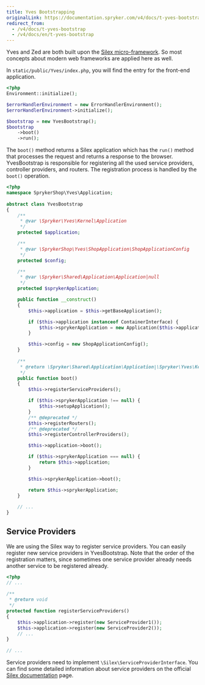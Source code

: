 ```yaml
---
title: Yves Bootstrapping
originalLink: https://documentation.spryker.com/v4/docs/t-yves-bootstrap
redirect_from:
  - /v4/docs/t-yves-bootstrap
  - /v4/docs/en/t-yves-bootstrap
---
```


<!--used to be: http://spryker.github.io/tutorials/yves/yves-bootstrapping/-->
Yves and Zed are both built upon the [Silex micro-framework](https://silex.symfony.com/doc/2.0/). So most concepts about modern web frameworks are applied here as well.

In `static/public/Yves/index.php`, you will find the entry for the front-end application.

```php
<?php
Environment::initialize();

$errorHandlerEnvironment = new ErrorHandlerEnvironment();
$errorHandlerEnvironment->initialize();

$bootstrap = new YvesBootstrap();
$bootstrap
    ->boot()
    ->run();
```

The `boot()` method returns a Silex application which has the `run()` method that processes the request and returns a response to the browser. YvesBootstrap is responsible for registering all the used service providers, controller providers, and routers. The registration process is handled by the `boot()` operation.

```php
<?php
namespace SprykerShop\Yves\Application;
 
abstract class YvesBootstrap
{
    /**
     * @var \Spryker\Yves\Kernel\Application
     */
    protected $application;

    /**
     * @var \SprykerShop\Yves\ShopApplication\ShopApplicationConfig
     */
    protected $config;

    /**
     * @var \Spryker\Shared\Application\Application|null
     */
    protected $sprykerApplication;

    public function __construct()
    {
        $this->application = $this->getBaseApplication();

        if ($this->application instanceof ContainerInterface) {
            $this->sprykerApplication = new Application($this->application);
        }

        $this->config = new ShopApplicationConfig();
    }
 
    /**
     * @return \Spryker\Shared\Application\Application|\Spryker\Yves\Kernel\Application
     */
    public function boot()
    {
        $this->registerServiceProviders();

        if ($this->sprykerApplication !== null) {
            $this->setupApplication();
        }
        /** @deprecated */
        $this->registerRouters();
        /** @deprecated */
        $this->registerControllerProviders();

        $this->application->boot();

        if ($this->sprykerApplication === null) {
            return $this->application;
        }

        $this->sprykerApplication->boot();

        return $this->sprykerApplication;
    }
 
    // ...
}
```

## Service Providers
We are using the Silex way to register service providers. You can easily register new service providers in YvesBootstrap. Note that the order of the registration matters, since sometimes one service provider already needs another service to be registered already.

```php
<?php
// ...
 
/**
 * @return void
 */
protected function registerServiceProviders()
{
    $this->application->register(new ServiceProvider1());
    $this->application->register(new ServiceProvider2());
    // ...
}
 
// ...
```

Service providers need to implement `\Silex\ServiceProviderInterface`. You can find some detailed information about service providers on the official [Silex documentation](https://silex.symfony.com/doc/2.0/providers.html) page.
